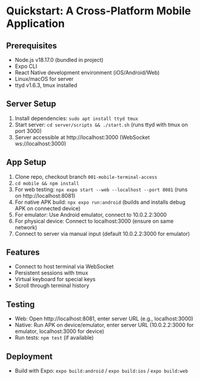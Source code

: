 # Quickstart: A Cross-Platform Mobile Application

## Prerequisites
- Node.js v18.17.0 (bundled in project)
- Expo CLI
- React Native development environment (iOS/Android/Web)
- Linux/macOS for server
- ttyd v1.6.3, tmux installed

## Server Setup
1. Install dependencies: `sudo apt install ttyd tmux`
2. Start server: `cd server/scripts && ./start.sh` (runs ttyd with tmux on port 3000)
3. Server accessible at http://localhost:3000 (WebSocket ws://localhost:3000)

## App Setup
1. Clone repo, checkout branch `001-mobile-terminal-access`
2. `cd mobile && npm install`
3. For web testing: `npx expo start --web --localhost --port 8081` (runs on http://localhost:8081)
4. For native APK build: `npx expo run:android` (builds and installs debug APK on connected device)
5. For emulator: Use Android emulator, connect to 10.0.2.2:3000
6. For physical device: Connect to localhost:3000 (ensure on same network)
7. Connect to server via manual input (default 10.0.2.2:3000 for emulator)

## Features
- Connect to host terminal via WebSocket
- Persistent sessions with tmux
- Virtual keyboard for special keys
- Scroll through terminal history

## Testing
- Web: Open http://localhost:8081, enter server URL (e.g., localhost:3000)
- Native: Run APK on device/emulator, enter server URL (10.0.2.2:3000 for emulator, localhost:3000 for device)
- Run tests: `npm test` (if available)

## Deployment
- Build with Expo: `expo build:android` / `expo build:ios` / `expo build:web`